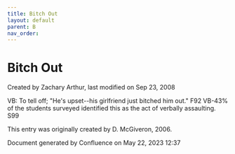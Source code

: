 ```yaml
---
title: Bitch Out
layout: default
parent: B
nav_order:
---
```


# Bitch Out

Created by  Zachary Arthur, last modified on Sep 23, 2008

VB: To tell off; &quot;He's upset--his girlfriend just bitched him out.&quot; F92 VB-43% of the students surveyed identified this as the act of verbally assaulting. S99 

This entry was originally created by D. McGiveron, 2006.

Document generated by Confluence on May 22, 2023 12:37


